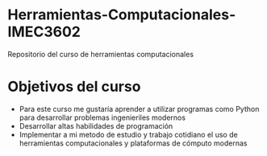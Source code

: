 # Herramientas-Computacionales-IMEC3602
Repositorio del curso de herramientas computacionales

# Objetivos del curso

- Para este curso me gustaría aprender a utilizar programas como Python para desarrollar problemas ingenieriles modernos
- Desarrollar altas habilidades de programación 
- Implementar a mi metodo de estudio y trabajo cotidiano el uso de herramientas computacionales y plataformas de cómputo modernas


